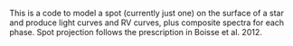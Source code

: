 This is a code to model a spot (currently just one) on the surface of a star and produce light curves and RV curves, plus composite spectra for each phase. Spot projection follows the prescription in Boisse et al. 2012.

